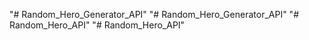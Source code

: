 "# Random_Hero_Generator_API" 
"# Random_Hero_Generator_API" 
"# Random_Hero_API" 
"# Random_Hero_API" 
